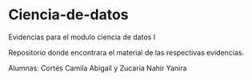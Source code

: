 # Ciencia-de-datos
Evidencias para el modulo ciencia de datos I

Repositorio donde encontrara el material de las respectivas evidencias.

Alumnas: Cortés Camila Abigail y Zucaria Nahir Yanira
